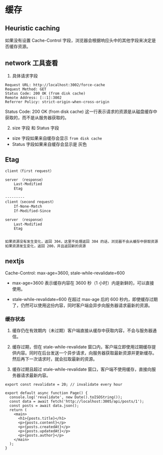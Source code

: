 # 缓存

## Heuristic caching

如果没有设置 Cache-Control 字段，浏览器会根据响应头中的其他字段来决定是否缓存资源。

## network 工具查看

1. 具体请求字段

```http
Request URL: http://localhost:3002/force-cache
Request Method: GET
Status Code: 200 OK (from disk cache)
Remote Address: [::1]:3002
Referrer Policy: strict-origin-when-cross-origin
```

Status Code: 200 OK (from disk cache) 这一行表示请求的资源是从磁盘缓存中获取的，而不是从服务器获取的。

2. size 字段 和 Status 字段

- size 字段如果来自缓存会显示 `from disk cache`
- Status 字段如果来自缓存会显示是 灰色

## Etag

```bash
client（first request）

server （response）
    Last-Modified
    Etag

---------
client（second request）
    If-None-Match
    If-Modified-Since

server （response）
    Last-Modified
    Etag


如果资源没有发生变化，返回 304，这里不处理返回 304 的话，浏览器不会从缓存中获取资源
如果资源发生变化，返回 200，并且返回新的资源
```

## nextjs

Cache-Control: max-age=3600, stale-while-revalidate=600

- max-age=3600 表示缓存内容在 3600 秒（1 小时）内是新鲜的，可以直接使用。

- stale-while-revalidate=600 在超过 max-age 后的 600 秒内，即使缓存过期了，仍然可以使用这份内容，同时客户端会异步向服务器请求最新的资源。

### 缓存状态

1. 缓存仍在有效期内（未过期）客户端直接从缓存中获取内容，不会与服务器通信。

2. 缓存过期，但在 stale-while-revalidate 窗口内，客户端立即使用过期缓存提供内容。同时在后台发送一个异步请求，向服务器获取最新资源并更新缓存。然后再下一次请求时，就会拉取最新的资源。

3. 缓存过期且超过 stale-while-revalidate 窗口，客户端不使用缓存，直接向服务器请求最新内容。

``` tsx
export const revalidate = 20; // invalidate every hour

export default async function Page() {
  console.log('revalidate', new Date().toISOString());
  const data = await fetch('http://localhost:3005/api/posts/1');
  const posts = await data.json();
  return (
    <main>
      <h1>{posts.title}</h1>
      <p>{posts.content}</p>
      <p>{posts.createdAt}</p>
      <p>{posts.updatedAt}</p>
      <p>{posts.author}</p>
    </main>
  );
}
```
